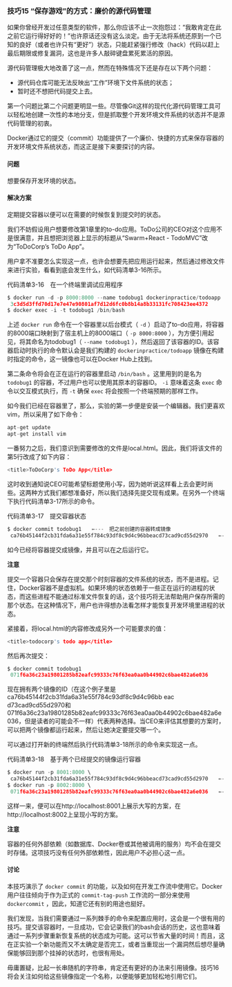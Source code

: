 ### 技巧15 “保存游戏”的方式：廉价的源代码管理

如果你曾经开发过任意类型的软件，那么你应该不止一次抱怨过：“我敢肯定在此之前它运行得好好的！”也许原话还没有这么淡定。由于无法将系统还原到一个已知的良好（或者也许只有“更好”）状态，只能赶紧强行修改（hack）代码以赶上最后期限或修复漏洞，这也是许多人敲碎键盘累死累活的原因。

源代码管理极大地改善了这一点，然而在特殊情况下还是存在以下两个问题：

+ 源代码仓库可能无法反映出“工作”环境下文件系统的状态；
+ 暂时还不想把代码提交上去。

第一个问题比第二个问题更明显一些。尽管像Git这样的现代化源代码管理工具可以轻松地创建一次性的本地分支，但是抓取整个开发环境文件系统的状态并不是源代码管理的初衷。

Docker通过它的提交（commit）功能提供了一个廉价、快捷的方式来保存容器的开发环境文件系统状态，而这正是接下来要探讨的内容。

#### 问题

想要保存开发环境的状态。

#### 解决方案

定期提交容器以便可以在需要的时候恢复到提交时的状态。

我们不妨假设用户想要修改第1章里的to-do应用。ToDo公司的CEO对这个应用不是很满意，并且想把浏览器上显示的标题从“Swarm+React - TodoMVC”改为“ToDoCorp’s ToDo App”。

用户拿不准要怎么实现这一点，也许会想要先把应用运行起来，然后通过修改文件来进行实验，看看到底会发生什么，如代码清单3-16所示。

代码清单3-16　在一个终端里调试应用程序

```c
$ docker run -d -p 8000:8000 --name todobug1 dockerinpractice/todoapp
 3c3d5d3ffd70d17e7e47e90801af7d12d6fc0b8b14a8b33131fc708423ee4372
$ docker exec -i -t todobug1 /bin/bash
```

上述 `docker run` 命令在一个容器里以后台模式（ `-d` ）启动了to-do应用，将容器的8000端口映射到了宿主机上的8000端口（ `-p 8000:8000` ），为方便引用起见，将其命名为todobug1（ `--name todobug1` ），然后返回了该容器的ID。该容器启动时执行的命令默认会是我们构建的 `dockerinpractice/todoapp` 镜像在构建时指定的命令，这一镜像也可以在Docker Hub上找到。

第二条命令将会在正在运行的容器里启动 `/bin/bash` 。这里用到的是名为 `todobug1` 的容器，不过用户也可以使用其原本的容器ID。 `-i` 意味着这条 `exec` 命令以交互模式执行，而 `-t` 确保 `exec` 将会按照一个终端预期的那样工作。

如今我们已经在容器里了，那么，实验的第一步便是安装一个编辑器。我们更喜欢vim，所以采用了如下命令：

```c
apt-get update
apt-get install vim
```

一番努力之后，我们意识到需要修改的文件是local.html。因此，我们将该文件的第5行改成了如下内容：

```c
<title>ToDoCorp's ToDo App</title>
```

这时收到通知说CEO可能希望标题使用小写，因为她听说这样看上去会更时尚些。这两种方式我们都想准备好，所以我们选择先提交现有成果。在另外一个终端下执行代码清单3-17所示的命令。

代码清单3-17　提交容器状态

```c
$ docker commit todobug1　　⇽---　把之前创建的容器转成镜像
 ca76b45144f2cb31fda6a31e55f784c93df8c9d4c96bbeacd73cad9cd55d2970　　⇽---　刚提交的容器的新镜像ID
```

如今已经将容器提交成镜像，并且可以在之后运行它。



**注意**

提交一个容器只会保存在提交那个时刻容器的文件系统的状态，而不是进程。记住，Docker容器不是虚拟机。如果环境的状态依赖于一些正在运行的进程的状态，而这些进程不能通过标准文件恢复的话，这个技巧将无法帮助用户保存所需的那个状态。在这种情况下，用户也许得想办法看怎样才能恢复开发环境里进程的状态。



紧接着，将local.html的内容修改成另外一个可能要求的值：

```c
<title>todocorp's todo app</title>
```

然后再次提交：

```c
$ docker commit todobug1
 071f6a36c23a19801285b82eafc99333c76f63ea0aa0b44902c6bae482a6e036
```

现在拥有两个镜像的ID（在这个例子里是ca76b45144f2cb31fda6a31e55f784c93df8c9d4c96bb eac d73cad9cd55d2970和071f6a36c23a19801285b82eafc99333c76f63ea0aa0b44902c6bae482a6e036，但是读者的可能会不一样）代表两种选择。当CEO来评估其想要的方案时，可以把两个镜像都运行起来，然后让她决定要提交哪一个。

可以通过打开新的终端然后执行代码清单3-18所示的命令来实现这一点。

代码清单3-18　基于两个已经提交的镜像运行容器

```c
$ docker run -p 8001:8000 \
 ca76b45144f2cb31fda6a31e55f784c93df8c9d4c96bbeacd73cad9cd55d2970　　⇽---　将容器的8000端口映射到宿主机的8001端口，然后指定小写的那个镜像的ID
$ docker run -p 8002:8000 \
 071f6a36c23a19801285b82eafc99333c76f63ea0aa0b44902c6bae482a6e036　　⇽---　将容器的8000端口映射到宿主机的8002端口，然后指定大写的那个镜像的ID
```

这样一来，便可以在http://localhost:8001上展示大写的方案，在http://localhost:8002上呈现小写的方案。



**注意**

容器的任何外部依赖（如数据库、Docker卷或其他被调用的服务）均不会在提交时存储。这项技巧没有任何外部依赖性，因此用户不必担心这一点。



#### 讨论

本技巧演示了  `docker commit` 的功能，以及如何在开发工作流中使用它。Docker用户往往倾向于作为正式的  `commit-tag-push`  工作流的一部分来使用  `dockercommit` ，因此，知道它还有别的用途也挺好。

我们发现，当我们需要通过一系列棘手的命令来配置应用时，这会是一个很有用的技巧。提交该容器时，一旦成功，它会记录我们的bash会话的历史，这也意味着通过一系列步骤重新恢复系统的状态成为可能。这可以节省大量的时间！而且，这在正实验一个新功能而又不太确定是否完工，或者当重现出一个漏洞然后想尽量确保能够回到那个挂掉的状态时，也很有用处。

毋庸置疑，比起一长串随机的字符串，肯定还有更好的办法来引用镜像。技巧16将会关注如何给这些镜像指定一个名称，以便能够更加轻松地引用它们。

